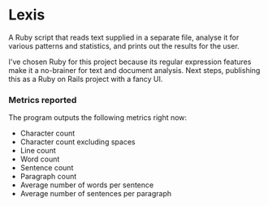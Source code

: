 # Lexis

A Ruby script that reads text supplied in a separate file, analyse it for various patterns and
statistics, and prints out the results for the user. 

I've chosen Ruby for this project because its regular expression features make it a no-brainer 
for text and document analysis. Next steps, publishing this as a Ruby on Rails project with a 
fancy UI.

### Metrics reported
The program outputs the following metrics right now:

* Character count
* Character count excluding spaces
* Line count
* Word count
* Sentence count
* Paragraph count
* Average number of words per sentence
* Average number of sentences per paragraph